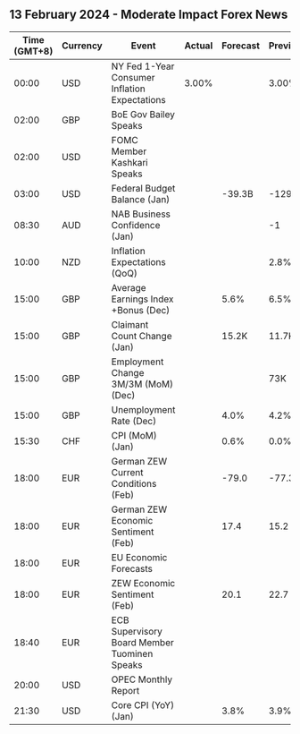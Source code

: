 ## 13 February 2024 - Moderate Impact Forex News

| Time (GMT+8) | Currency | Event | Actual | Forecast | Previous |
|------|----------|-------|--------|----------|----------|
| 00:00 | USD | NY Fed 1-Year Consumer Inflation Expectations | 3.00% |  | 3.00% |
| 02:00 | GBP | BoE Gov Bailey Speaks |  |  |  |
| 02:00 | USD | FOMC Member Kashkari Speaks |  |  |  |
| 03:00 | USD | Federal Budget Balance (Jan) |  | -39.3B | -129.0B |
| 08:30 | AUD | NAB Business Confidence (Jan) |  |  | -1 |
| 10:00 | NZD | Inflation Expectations (QoQ) |  |  | 2.8% |
| 15:00 | GBP | Average Earnings Index +Bonus (Dec) |  | 5.6% | 6.5% |
| 15:00 | GBP | Claimant Count Change (Jan) |  | 15.2K | 11.7K |
| 15:00 | GBP | Employment Change 3M/3M (MoM) (Dec) |  |  | 73K |
| 15:00 | GBP | Unemployment Rate (Dec) |  | 4.0% | 4.2% |
| 15:30 | CHF | CPI (MoM) (Jan) |  | 0.6% | 0.0% |
| 18:00 | EUR | German ZEW Current Conditions (Feb) |  | -79.0 | -77.3 |
| 18:00 | EUR | German ZEW Economic Sentiment (Feb) |  | 17.4 | 15.2 |
| 18:00 | EUR | EU Economic Forecasts |  |  |  |
| 18:00 | EUR | ZEW Economic Sentiment (Feb) |  | 20.1 | 22.7 |
| 18:40 | EUR | ECB Supervisory Board Member Tuominen Speaks |  |  |  |
| 20:00 | USD | OPEC Monthly Report |  |  |  |
| 21:30 | USD | Core CPI (YoY) (Jan) |  | 3.8% | 3.9% |
